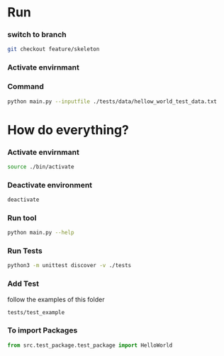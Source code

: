 # Run
### switch to branch
```sh
git checkout feature/skeleton
```
### Activate envirnmant
### Command
```sh
python main.py --inputfile ./tests/data/hellow_world_test_data.txt
```

# How do everything?
### Activate envirnmant
```sh
source ./bin/activate
```
### Deactivate environment
```sh
deactivate
```

### Run tool
```sh
python main.py --help
````

### Run Tests
```sh
python3 -m unittest discover -v ./tests
```

### Add Test
follow the examples of this folder
```sh
tests/test_example
```

### To import Packages
```python
from src.test_package.test_package import HelloWorld
```

